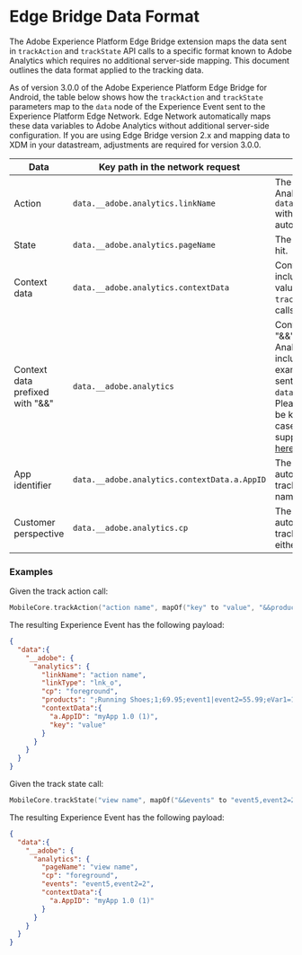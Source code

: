 # Edge Bridge Data Format

The Adobe Experience Platform Edge Bridge extension maps the data sent in `trackAction` and `trackState` API calls to a specific format known to Adobe Analytics which requires no additional server-side mapping. This document outlines the data format applied to the tracking data.

As of version 3.0.0 of the Adobe Experience Platform Edge Bridge for Android, the table below shows how the `trackAction` and `trackState` parameters map to the `data` node of the Experience Event sent to the Experience Platform Edge Network. Edge Network automatically maps these data variables to Adobe Analytics without additional server-side configuration. If you are using Edge Bridge version 2.x and mapping data to XDM in your datastream, adjustments are required for version 3.0.0.

| Data | Key path in the network request | Description |
| --- | --- | ---
| Action | `data.__adobe.analytics.linkName` | The custom link name in the Analytics hit. The field `data.__adobe.analytics.linkType` with value `lnk_o` is also automatically included. |
| State | `data.__adobe.analytics.pageName` | The page name in the Analytics hit.|
| Context data | `data.__adobe.analytics.contextData` | Context data is a map which includes the custom keys and values specified in the `trackAction` and `trackState` API calls. |
| Context data prefixed with "&&" | `data.__adobe.analytics` | Context data keys prefixed with "&&" are automatically mapped to Analytics variables and no longer include the "&&" prefix. For example, the key `&&products` is sent as `data.__adobe.analytics.products`. Please note that these keys must be known to Analytics and are case sensitive. Find the full list of supported Analytics variables [here](https://experienceleague.adobe.com/en/docs/analytics/implementation/aep-edge/data-var-mapping).|
| App identifier | `data.__adobe.analytics.contextData.a.AppID` | The application identifier is automatically added to every tracking event under the key name `a.AppID`.|
| Customer perspective | `data.__adobe.analytics.cp` | The customer perspective is automatically added to every tracking event. The values are either `foreground` or `background`. |

### Examples

Given the track action call: 

```kotlin
MobileCore.trackAction("action name", mapOf("key" to "value", "&&products" to ";Running Shoes;1;69.95;event1|event2=55.99;eVar1=12345"))
```

The resulting Experience Event has the following payload:

```json
{
  "data":{
    "__adobe": {
      "analytics": {
        "linkName": "action name",
        "linkType": "lnk_o",
        "cp": "foreground",
        "products": ";Running Shoes;1;69.95;event1|event2=55.99;eVar1=12345",
        "contextData":{
          "a.AppID": "myApp 1.0 (1)",
          "key": "value"
        }
      }
    }
  }
}
```

Given the track state call:

```kotlin
MobileCore.trackState("view name", mapOf("&&events" to "event5,event2=2"))
```

 The resulting Experience Event has the following payload:

```json
{
  "data":{
    "__adobe": {
      "analytics": {
        "pageName": "view name",
        "cp": "foreground",
        "events": "event5,event2=2",
        "contextData":{
          "a.AppID": "myApp 1.0 (1)"
        }
      }
    }
  }
}
```